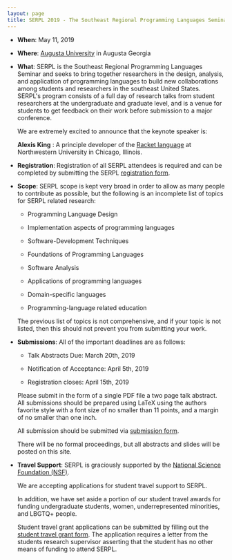 ```yaml
---
layout: page
title: SERPL 2019 - The Southeast Regional Programming Languages Seminar
---
```


- **When**: May 11, 2019

- **Where**: [Augusta University](https://www.augusta.edu/ccs) in Augusta Georgia

- **What**: SERPL is the Southeast Regional Programming Languages
  Seminar and seeks to bring together researchers in the design,
  analysis, and application of programming languages to build new
  collaborations among students and researchers in the southeast
  United States.  SERPL's program consists of a full day of research
  talks from student researchers at the undergraduate and graduate
  level, and is a venue for students to get feedback on their work
  before submission to a major conference.

  We are extremely excited to announce that the keynote speaker is:

  **Alexis King** : A principle developer of the [Racket
  language](https://racket-lang.org/) at Northwestern University in
  Chicago, Illinois.

- **Registration**: Registration of all SERPL attendees is required
    and can be completed by submitting the SERPL [registration form](https://goo.gl/forms/Oeae43eUlqTYqTwi2).

- **Scope**: SERPL scope is kept very broad in order to allow as many people to
  contribute as possible, but the following is an incomplete list of
  topics for SERPL related research:
  
  - Programming Language Design

  - Implementation aspects of programming languages

  - Software-Development Techniques

  - Foundations of Programming Languages

  - Software Analysis

  - Applications of programming languages

  - Domain-specific languages

  - Programming-language related education
        
  The previous list of topics is not comprehensive, and if your topic
  is not listed, then this should not prevent you from submitting your
  work.

- **Submissions**:  All of the important deadlines are as follows:

  - Talk Abstracts Due: March 20th, 2019

  - Notification of Acceptance: April 5th, 2019

  - Registration closes: April 15th, 2019


  Please submit in the form of a single PDF file a two page talk
  abstract.  All submissions should be prepared using LaTeX using the
  authors favorite style with a font size of no smaller than 11 points,
  and a margin of no smaller than one inch.

  All submission should be submitted via [submission form](https://docs.google.com/forms/d/e/1FAIpQLSdtcs3SewZ-Q5v0Ow8ccPCA8DK9WnRKVwbgDBxXE4zS57BkIQ/viewform?usp=sf_link).

  There will be no formal proceedings, but all abstracts and slides
  will be posted on this site.

- **Travel Support**: SERPL is graciously supported by the [National Science Foundation (NSF)](https://nsf.gov/).

  We are accepting applications for student travel support to SERPL.

  In addition, we have set aside a portion of our student travel
  awards for funding undergraduate students, women, underrepresented
  minorities, and LBGTQ+ people.

  Student travel grant applications can be submitted by filling out
  the [student travel grant
  form](https://goo.gl/forms/rF9kE34nbN9Xte4Q2).  The application
  requires a letter from the students research supervisor asserting
  that the student has no other means of funding to attend SERPL.